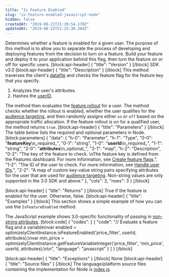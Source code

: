 ```yaml
---
title: "Is Feature Enabled"
slug: "is-feature-enabled-javascript-node"
hidden: false
createdAt: "2019-08-21T21:39:54.178Z"
updatedAt: "2019-08-22T21:25:30.384Z"
---
```

Determines whether a feature is enabled for a given user. The purpose of this method is to allow you to separate the process of developing and deploying features from the decision to turn on a feature. Build your feature and deploy it to your application behind this flag, then turn the feature on or off for specific users.
[block:api-header]
{
  "title": "Version"
}
[/block]
SDK v3.0
[block:api-header]
{
  "title": "Description"
}
[/block]
This method traverses the client's [datafile](doc:get-the-datafile) and checks the feature flag for the feature key that you specify.
1. Analyzes the user's attributes.
2. Hashes the [userID](doc:handle-user-ids).

The method then evaluates the [feature rollout](doc:create-feature-flags) for a user. The method checks whether the rollout is enabled, whether the user qualifies for the [audience targeting](doc:target-audiences), and then randomly assigns either `on` or `off` based on the appropriate traffic allocation. If the feature rollout is on for a qualified user, the method returns `true`. 
[block:api-header]
{
  "title": "Parameters"
}
[/block]
The table below lists the required and optional parameters in Node.
[block:parameters]
{
  "data": {
    "h-0": "Parameter",
    "h-1": "Type",
    "0-0": "**featureKey**\n_required_",
    "0-1": "string",
    "1-0": "**userId**\n_required_",
    "1-1": "string",
    "2-0": "**attributes**\n_optional_",
    "2-1": "map",
    "h-2": "Description",
    "0-2": "The key of the feature to check. \nThe feature key is defined from the Features dashboard. For more information, see [Create feature flags](doc:create-feature-flags).",
    "1-2": "The ID of the user to check. For more information, see [Handle user IDs](doc:handle-user-ids).",
    "2-2": "A map of custom key-value string pairs specifying attributes for the user that are used for [audience targeting](doc:target-audiences). Non-string values are only supported in the 3.0 SDK and above."
  },
  "cols": 3,
  "rows": 3
}
[/block]

[block:api-header]
{
  "title": "Returns"
}
[/block]
True if the feature is enabled for the user. Otherwise, false.
[block:api-header]
{
  "title": "Examples"
}
[/block]
This section shows a simple example of how you can use the `IsFeatureEnabled` method.

The JavaScript example shows 3.0-specific functionality of passing in [non-string attributes](doc:target-audiences). 
[block:code]
{
  "codes": [
    {
      "code": "// Evaluate a feature flag and a variable\nvar enabled = optimizelyClientInstance.isFeatureEnabled('price_filter', userId, attributes);\nvar min_price = optimizelyClientInstance.getFeatureVariableInteger('price_filter', 'min_price', userId, attributes);\n\n",
      "language": "javascript"
    }
  ]
}
[/block]

[block:api-header]
{
  "title": "Exceptions"
}
[/block]
None
[block:api-header]
{
  "title": "Source files"
}
[/block]
The language/platform source files containing the implementation for Node is [index.js](https://github.com/optimizely/node-sdk/blob/master/lib/optimizely/index.js).